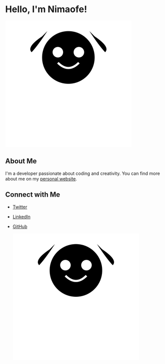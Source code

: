 <link rel="stylesheet" href="style.css">

# Hello, I'm Nimaofe!

![Batman Figure](https://raw.githubusercontent.com/nimaofe/nimaofe/main/batman.svg)

## About Me

I'm a developer passionate about coding and creativity. You can find more about me on my [personal website](https://www.nimaofe.com).

## Connect with Me

- [Twitter](https://twitter.com/nimaofe)
- [LinkedIn](https://www.linkedin.com/in/nimaofe)
- [GitHub](https://github.com/nimaofe)

  ![Batman Figure](batman.svg)

